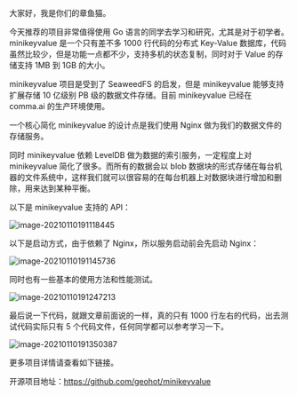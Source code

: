 大家好，我是你们的章鱼猫。

今天推荐的项目非常值得使用 Go 语言的同学去学习和研究，尤其是对于初学者。minikeyvalue 是一个只有差不多 1000 行代码的分布式 Key-Value 数据库，代码虽然比较少，但是功能一点都不少，支持多机的状态复制，同时对于 Value 的存储支持 1MB 到 1GB 的大小。

minikeyvalue 项目是受到了 SeaweedFS 的启发，但是 minikeyvalue 能够支持扩展存储 10 亿级别 PB 级的数据文件存储。目前 minikeyvalue 已经在 comma.ai 的生产环境使用。

一个核心简化 minikeyvalue 的设计点是我们使用 Nginx 做为我们的数据文件的存储服务。

同时 minikeyvalue 依赖 LevelDB 做为数据的索引服务，一定程度上对 minikeyvalue 简化了很多。而所有的数据会以 blob 数据块的形式存储在每台机器的文件系统中，这样我们就可以很容易的在每台机器上对数据块进行增加和删除，用来达到某种平衡。

以下是 minikeyvalue 支持的 API：

![image-20210110191118445](https://7465-test-3c9b5e-books-1301492295.tcb.qcloud.la/images/compress_image-20210110191118445.png)

以下是启动方式，由于依赖了 Nginx，所以服务启动前会先启动 Nginx：

![image-20210110191145736](https://7465-test-3c9b5e-books-1301492295.tcb.qcloud.la/images/compress_image-20210110191145736.png)

同时也有一些基本的使用方法和性能测试。

![image-20210110191247213](https://7465-test-3c9b5e-books-1301492295.tcb.qcloud.la/images/compress_image-20210110191247213.png)

最后说一下代码，就跟文章前面说的一样，真的只有 1000 行左右的代码，出去测试代码实际只有 5 个代码文件，任何同学都可以参考学习一下。

![image-20210110191350387](https://7465-test-3c9b5e-books-1301492295.tcb.qcloud.la/images/compress_image-20210110191350387.png)

更多项目详情请查看如下链接。

开源项目地址：https://github.com/geohot/minikeyvalue